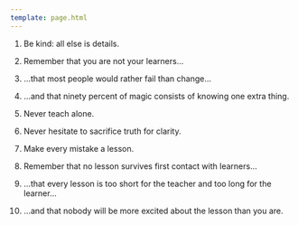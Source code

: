 ```yaml
---
template: page.html
---
```


1. Be kind: all else is details.

1. Remember that you are not your learners…

1. …that most people would rather fail than change…

1. …and that ninety percent of magic consists of knowing one extra thing.

1. Never teach alone.

1. Never hesitate to sacrifice truth for clarity.

1. Make every mistake a lesson.

1. Remember that no lesson survives first contact with learners…

1. …that every lesson is too short for the teacher and too long for the learner…

1. …and that nobody will be more excited about the lesson than you are.
